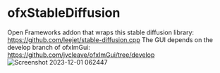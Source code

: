 # ofxStableDiffusion
Open Frameworks addon that wraps this stable diffusion library: https://github.com/leejet/stable-diffusion.cpp
The GUI depends on the develop branch of ofxImGui: https://github.com/jvcleave/ofxImGui/tree/develop
![Screenshot 2023-12-01 062447](https://github.com/Jonathhhan/ofxStableDiffusion/assets/41275844/4622905e-1fcb-4693-b2d0-48a464d2a95c)
